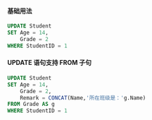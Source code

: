 #### 基础用法

```sql
UPDATE Student
SET Age = 14,
	Grade = 2
WHERE StudentID = 1
```

#### UPDATE 语句支持 FROM 子句

```sql
UPDATE Student
SET Age = 14,
	Grade = 2,
	Remark = CONCAT(Name,'所在班级是：'g.Name)
FROM Grade AS g
WHERE StudentID = 1
```


